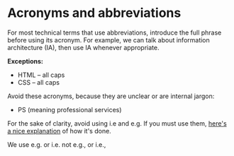 # Acronyms and abbreviations
For most technical terms that use abbreviations, introduce the full phrase before using its acronym. For example, we can talk about information architecture (IA), then use IA whenever appropriate.

**Exceptions:**
- HTML – all caps
- CSS – all caps

Avoid these acronyms, because they are unclear or are internal jargon:
- PS (meaning professional services)

For the sake of clarity, avoid using i.e and e.g. If you must use them, [here's a nice explanation](http://theoatmeal.com/comics/ie) of how it's done.

We use e.g. or i.e. not e.g., or i.e.,